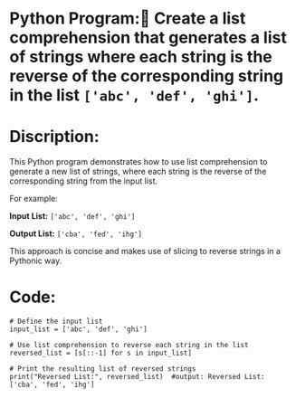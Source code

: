 # Python Program:🔄 Create a list comprehension that generates a list of strings where each string is the reverse of the corresponding string in the list `['abc', 'def', 'ghi']`.
# Discription:
This Python program demonstrates how to use list comprehension to generate a new list of strings, where each string is the reverse of the corresponding string from the input list.

For example:

**Input List:** `['abc', 'def', 'ghi']`

**Output List:** `['cba', 'fed', 'ihg']`

This approach is concise and makes use of slicing to reverse strings in a Pythonic way.
# Code:
```
# Define the input list
input_list = ['abc', 'def', 'ghi']

# Use list comprehension to reverse each string in the list
reversed_list = [s[::-1] for s in input_list]

# Print the resulting list of reversed strings
print("Reversed List:", reversed_list)  #output: Reversed List: ['cba', 'fed', 'ihg']



